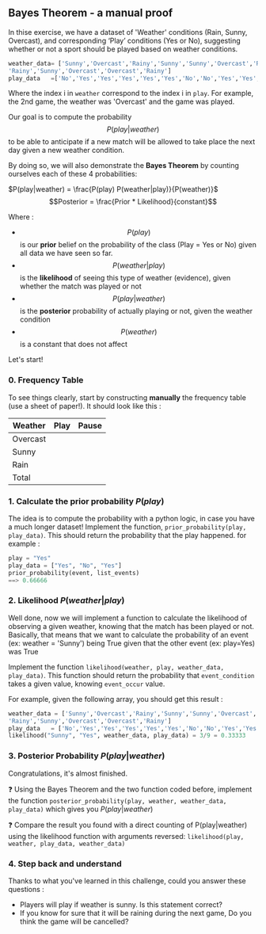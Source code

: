 ## Bayes Theorem - a manual proof

In thise exercise, we have a dataset of 'Weather' conditions (Rain, Sunny, Overcast), and corresponding ‘Play’ conditions (Yes or No), suggesting whether or not a sport should be played based on weather conditions.

```python
weather_data= ['Sunny','Overcast','Rainy','Sunny','Sunny','Overcast','Rainy','Rainy','Sunny',
'Rainy','Sunny','Overcast','Overcast','Rainy']
play_data   =['No','Yes','Yes','Yes','Yes','Yes','No','No','Yes','Yes','No','Yes','Yes','No']
```
Where the index i in `weather` correspond to the index i in `play`. For example, the 2nd game, the weather was 'Overcast' and the game was played.

Our goal is to compute the probability $$P(play|weather)$$ to be able to anticipate if a new match will be allowed to take place the next day given a new weather condition.

By doing so, we will also demonstrate the **Bayes Theorem** by counting ourselves each of these 4 probabilities:

$P(play|weather) = \frac{P(play) P(weather|play)}{P(weather)}$
$$Posterior = \frac{Prior * Likelihood}{constant}$$

Where :
- $$P(play)$$ is our **prior** belief on the probability of the class (Play = Yes or No) given all data we have seen so far.
- $$P(weather|play)$$ is the **likelihood** of seeing this type of weather (evidence), given whether the match was played or not
- $$P(play|weather)$$ is the **posterior** probability of actually playing or not, given the weather condition
- $$P(weather)$$ is a constant that does not affect

Let's start!

### 0. Frequency Table
To see things clearly, start by constructing **manually** the frequency table (use a sheet of paper!). It should look like this :

| Weather  | Play  | Pause |
| ---------| ----- | ----- |
| Overcast |       |       |
| Sunny    |       |       |
| Rain     |       |       |
| Total    |       |       |


### 1. Calculate the prior probability $P(play)$
The idea is to compute the probability with a python logic, in case you have a much longer dataset!
Implement the function, `prior_probability(play, play_data)`. This should return the probability that the play happened.
for example :
```python
play = "Yes"
play_data = ["Yes", "No", "Yes"]
prior_probability(event, list_events)
==> 0.66666
```

### 2. Likelihood $P(weather|play)$

Well done, now we will implement a function to calculate the likelihood of observing a given weather, knowing that the match has been played or not. Basically, that means that we want to calculate the probability of an event (ex: weather = 'Sunny') being True given that the other event (ex: play=Yes) was True

Implement the function `likelihood(weather, play, weather_data, play_data)`. This function should return the probability that `event_condition` takes a given value, knowing `event_occur` value.

For example, given the following array, you should get this result :
```python
weather_data = ['Sunny','Overcast','Rainy','Sunny','Sunny','Overcast','Rainy','Rainy','Sunny',
'Rainy','Sunny','Overcast','Overcast','Rainy']
play_data   = ['No','Yes','Yes','Yes','Yes','Yes','No','No','Yes','Yes','No','Yes','Yes','No']
likelihood("Sunny", "Yes", weather_data, play_data) = 3/9 = 0.33333
```

### 3. Posterior Probability $P(play|weather)$

Congratulations, it's almost finished.

❓ Using the Bayes Theorem and the two function coded before, implement the function `posterior_probability(play, weather, weather_data, play_data)` which gives you $P(play|weather)$

❓ Compare the result you found with a direct counting of P(play|weather) using the likelihood function with arguments reversed:
`likelihood(play, weather, play_data, weather_data)`

### 4. Step back and understand

Thanks to what you've learned in this challenge, could you answer these questions :
- Players will play if weather is sunny. Is this statement correct?
- If you know for sure that it will be raining during the next game, Do you think the game will be cancelled?



